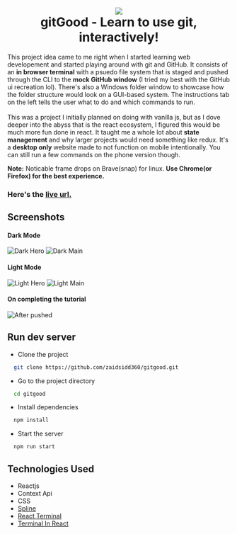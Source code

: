 <h1 align="center"><img src="https://user-images.githubusercontent.com/87397035/183719869-1a6d85f3-6d06-4801-b095-384b5b9fd12e.png" /><br/>gitGood - Learn to use git, interactively!</h1>

<p>This project idea came to me right when I started learning web developement and started playing around with git and GitHub. It consists of an <strong>in browser terminal</strong> with a psuedo file system that is staged and pushed through the CLI to the <strong>mock GitHub window</strong> (I tried my best with the GitHub ui recreation lol). There's also a Windows folder window to showcase how the folder structure would look on a GUI-based system. The instructions tab on the left tells the user what to do and which commands to run.<br/><br/>This was a project I initially planned on doing with vanilla js, but as I dove deeper into the abyss that is the react ecosystem, I figured this would be much more fun done in react. It taught me a whole lot about <strong>state management</strong> and why larger projects would need something like redux. It's a <strong>desktop only</strong> website made to not function on mobile intentionally. You can still run a few commands on the phone version though.</p>
<p><strong>Note:</strong> Noticable frame drops on Brave(snap) for linux. <strong>Use Chrome(or Firefox) for the best experience.</strong></p>
<h3>Here's the <a href="https://zaidsidd360.github.io/gitgood/" target="_blank">live url.</a></h3>

## Screenshots

#### Dark Mode

![Dark Hero](https://user-images.githubusercontent.com/87397035/186506485-80ba4ae6-110c-4c34-8605-dc256561e3f0.png)
![Dark Main](https://user-images.githubusercontent.com/87397035/186506489-ed5391f8-028c-4dc9-973b-74bcdf66a23f.png)

#### Light Mode

![Light Hero](https://user-images.githubusercontent.com/87397035/186506492-3bd83fd1-c699-40af-997f-73b4802da209.png)
![Light Main](https://user-images.githubusercontent.com/87397035/186506497-74f51742-7504-4e03-ba31-5f4afa35442b.png)

#### On completing the tutorial 

![After pushed](https://user-images.githubusercontent.com/87397035/186506473-8e68e1b2-5e6b-4990-a83a-cca109910689.png)

## Run dev server

* Clone the project

```bash
  git clone https://github.com/zaidsidd360/gitgood.git
```

* Go to the project directory

```bash
  cd gitgood
```

* Install dependencies

```bash
  npm install
```

* Start the server

```bash
  npm run start
```

<h2>Technologies Used</h2>

<ul>
<li>Reactjs</li>
<li>Context Api</li>
<li>CSS</li>
<li><a href="https://github.com/splinetool" target="_blank">Spline</a></li>
<li><a href="https://github.com/bony2023/react-terminal#readme" target="_blank">React Terminal</a></li>
<li><a href="https://github.com/nitin42/terminal-in-react" target="_blank">Terminal In React</a></li>
</ul>
